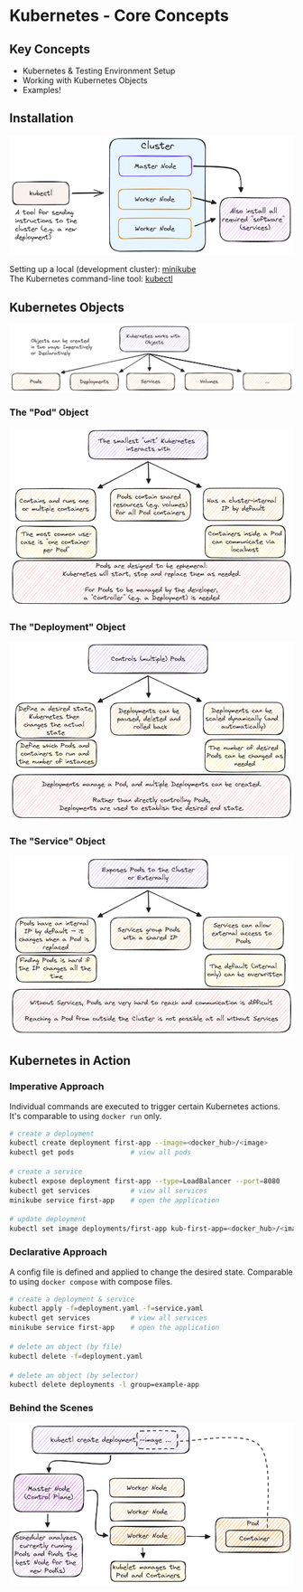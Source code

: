 # Kubernetes - Core Concepts

## Key Concepts

- Kubernetes & Testing Environment Setup
- Working with Kubernetes Objects
- Examples!

## Installation

![installation](./docs/installation.excalidraw.png)

Setting up a local (development cluster): [minikube](https://minikube.sigs.k8s.io/docs/)<br />
The Kubernetes command-line tool: [kubectl](https://kubernetes.io/docs/tasks/tools/#kubectl)

## Kubernetes Objects

![kubernetes objects](./docs/objects.excalidraw.png)

### The "Pod" Object

![pod objects](./docs/pod.excalidraw.png)

### The "Deployment" Object

![deployment object](./docs/deployment.excalidraw.png)

### The "Service" Object

![service object](./docs/service.excalidraw.png)

## Kubernetes in Action

### Imperative Approach

Individual commands are executed to trigger certain Kubernetes actions. It's comparable to using `docker run` only.

```bash
# create a deployment
kubectl create deployment first-app --image=<docker_hub>/<image>
kubectl get pods              # view all pods

# create a service
kubectl expose deployment first-app --type=LoadBalancer --port=8080
kubectl get services          # view all services
minikube service first-app    # open the application

# update deployment
kubectl set image deployments/first-app kub-first-app=<docker_hub>/<image>
```

### Declarative Approach

A config file is defined and applied to change the desired state. Comparable to using `docker compose` with compose files.

```bash
# create a deployment & service
kubectl apply -f=deployment.yaml -f=service.yaml
kubectl get services          # view all services
minikube service first-app    # open the application

# delete an object (by file)
kubectl delete -f=deployment.yaml

# delete an object (by selector)
kubectl delete deployments -l group=example-app
```

### Behind the Scenes

![behind the scenes](./docs/behind-the-scenes.excalidraw.png)
